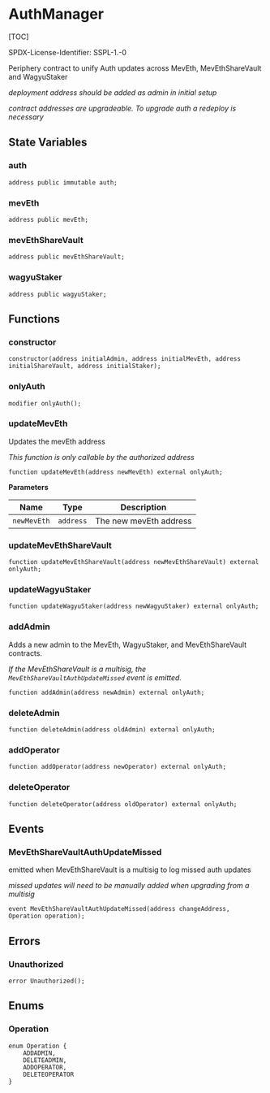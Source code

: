 # AuthManager

[TOC]

SPDX-License-Identifier: SSPL-1.-0

Periphery contract to unify Auth updates across MevEth, MevEthShareVault and WagyuStaker

*deployment address should be added as admin in initial setup*

*contract addresses are upgradeable. To upgrade auth a redeploy is necessary*


## State Variables
### auth

```solidity
address public immutable auth;
```


### mevEth

```solidity
address public mevEth;
```


### mevEthShareVault

```solidity
address public mevEthShareVault;
```


### wagyuStaker

```solidity
address public wagyuStaker;
```


## Functions
### constructor


```solidity
constructor(address initialAdmin, address initialMevEth, address initialShareVault, address initialStaker);
```

### onlyAuth


```solidity
modifier onlyAuth();
```

### updateMevEth

Updates the mevEth address

*This function is only callable by the authorized address*


```solidity
function updateMevEth(address newMevEth) external onlyAuth;
```
**Parameters**

|Name|Type|Description|
|----|----|-----------|
|`newMevEth`|`address`|The new mevEth address|


### updateMevEthShareVault


```solidity
function updateMevEthShareVault(address newMevEthShareVault) external onlyAuth;
```

### updateWagyuStaker


```solidity
function updateWagyuStaker(address newWagyuStaker) external onlyAuth;
```

### addAdmin

Adds a new admin to the MevEth, WagyuStaker, and MevEthShareVault contracts.

*If the MevEthShareVault is a multisig, the `MevEthShareVaultAuthUpdateMissed` event is emitted.*


```solidity
function addAdmin(address newAdmin) external onlyAuth;
```

### deleteAdmin


```solidity
function deleteAdmin(address oldAdmin) external onlyAuth;
```

### addOperator


```solidity
function addOperator(address newOperator) external onlyAuth;
```

### deleteOperator


```solidity
function deleteOperator(address oldOperator) external onlyAuth;
```

## Events
### MevEthShareVaultAuthUpdateMissed
emitted when MevEthShareVault is a multisig to log missed auth updates

*missed updates will need to be manually added when upgrading from a multisig*


```solidity
event MevEthShareVaultAuthUpdateMissed(address changeAddress, Operation operation);
```

## Errors
### Unauthorized

```solidity
error Unauthorized();
```

## Enums
### Operation

```solidity
enum Operation {
    ADDADMIN,
    DELETEADMIN,
    ADDOPERATOR,
    DELETEOPERATOR
}
```

